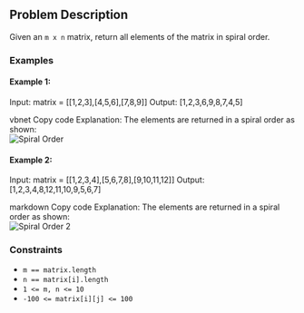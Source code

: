 ## Problem Description

Given an `m x n` matrix, return all elements of the matrix in spiral order.

### Examples

#### Example 1:
Input: matrix = [[1,2,3],[4,5,6],[7,8,9]]
Output: [1,2,3,6,9,8,7,4,5]

vbnet
Copy code
Explanation: The elements are returned in a spiral order as shown:  
![Spiral Order](https://assets.leetcode.com/uploads/2020/11/13/spiral1.jpg)

#### Example 2:
Input: matrix = [[1,2,3,4],[5,6,7,8],[9,10,11,12]]
Output: [1,2,3,4,8,12,11,10,9,5,6,7]

markdown
Copy code
Explanation: The elements are returned in a spiral order as shown:  
![Spiral Order 2](https://assets.leetcode.com/uploads/2020/11/13/spiral.jpg)

### Constraints

- `m == matrix.length`
- `n == matrix[i].length`
- `1 <= m, n <= 10`
- `-100 <= matrix[i][j] <= 100`
